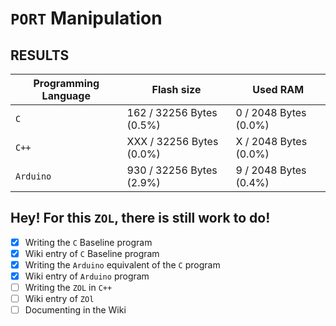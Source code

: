 # `PORT` Manipulation

## **RESULTS**

| Programming Language | Flash size               | Used RAM              |
| -------------------- | ------------------------ | --------------------- |
| `C`                  | 162 / 32256 Bytes (0.5%) | 0 / 2048 Bytes (0.0%) |
| `C++`                | XXX / 32256 Bytes (0.0%) | X / 2048 Bytes (0.0%) |
| `Arduino`            | 930 / 32256 Bytes (2.9%) | 9 / 2048 Bytes (0.4%) |

## Hey! For this `ZOL`, there is still work to do!

 - [X] Writing the `C` Baseline program
 - [X] Wiki entry of `C` Baseline program
 - [X] Writing the `Arduino` equivalent of the `C` program
 - [X] Wiki entry of `Arduino` program
 - [ ] Writing the `ZOL` in `C++`
 - [ ] Wiki entry of `ZOl`
 - [ ] Documenting in the Wiki 
